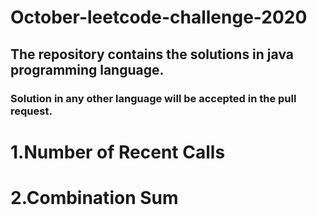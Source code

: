 # October-leetcode-challenge-2020
## The repository contains the solutions in java programming language.
### Solution in any other language will be accepted in the pull request.
# 1.Number of Recent Calls
# 2.Combination Sum
